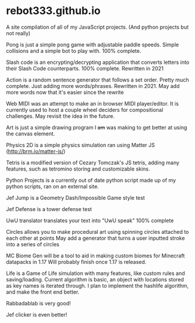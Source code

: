 # rebot333.github.io
A site compilation of all of my JavaScript projects. (And python projects but not really)



Pong is just a simple pong game with adjustable paddle speeds. Simple collisions and a simple bot to play with.
100% complete.



Slash code is an encrypting/decrypting application that converts letters into their Slash Code counterparts.
100% complete. Rewritten in 2021



Action is a random sentence generator that follows a set order.
Pretty much complete. Just adding more words/phrases.
Rewritten in 2021. May add more words now that it's easier since the rewrite



Web MIDI was an attempt to make an in browser MIDI player/editor.
It is currently used to host a couple wheel deciders for compositional challenges.
May revisit the idea in the future.



Art is just a simple drawing program I ~~am~~ was making to get better at using the canvas element.



Physics 2D is a simple physics simulation ran using Matter JS (http://brm.io/matter-js/)



Tetris is a modified version of Cezary Tomczak's JS tetris, adding many features, such as tetromino storing and customizable skins.



Python Projects is a currently out of date python script made up of my python scripts, ran on an external site.



Jef Jump is a Geometry Dash/Impossible Game style test



Jef Defense is a tower defense test



UwU translator translates your text into "UwU speak"
100% complete



Circles allows you to make procedural art using spinning circles attached to each other at points
May add a generator that turns a user inputted stroke into a series of circles



MC Biome Gen will be a tool to aid in making custom biomes for Minecraft datapacks in 1.17
Will probably finish once 1.17 is released.



Life is a Game of Life simulation with many features, like custom rules and saving/loading.
Current algorithm is basic, an object with locations stored as key names is iterated through.
I plan to implement the hashlife algorithm, and make the front end better.

Rabbadablab is very good!

Jef clicker is even better!
